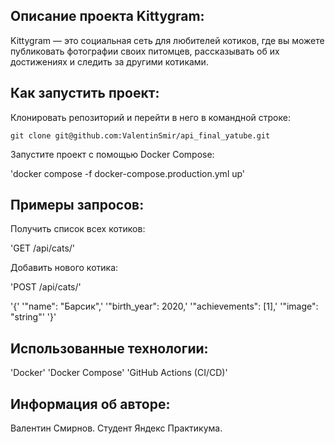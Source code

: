 ##  Описание проекта Kittygram:
Kittygram — это социальная сеть для любителей котиков, где вы можете публиковать фотографии своих питомцев, рассказывать об их достижениях и следить за другими котиками.

## Как запустить проект:

Клонировать репозиторий и перейти в него в командной строке:

`git clone git@github.com:ValentinSmir/api_final_yatube.git`

Запустите проект с помощью Docker Compose:

'docker compose -f docker-compose.production.yml up'

## Примеры запросов:

Получить список всех котиков:

'GET /api/cats/'

Добавить нового котика:

'POST /api/cats/'

'{'
  '"name": "Барсик",'
  '"birth_year": 2020,'
  '"achievements": [1],'
  '"image": "string"'
'}'

## Использованные технологии:

'Docker'
'Docker Compose'
'GitHub Actions (CI/CD)'

## Информация об авторе:
Валентин Смирнов. Студент Яндекс Практикума.